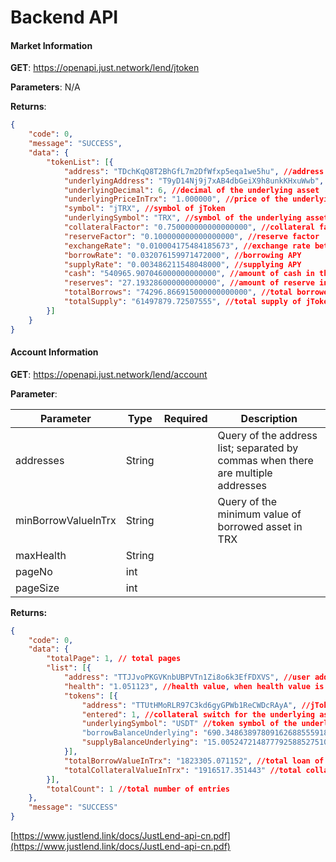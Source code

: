 # Backend API

#### Market Information

**GET**: https://openapi.just.network/lend/jtoken

**Parameters**: N/A

**Returns**:

```json
{
	"code": 0,
	"message": "SUCCESS",
	"data": {
		"tokenList": [{
			"address": "TDchKqQ8T2BhGfL7m2DfWfxp5eqa1we5hu", //address of jToken
			"underlyingAddress": "T9yD14Nj9j7xAB4dbGeiX9h8unkKHxuWwb", //address of the underlying asset 
			"underlyingDecimal": 6, //decimal of the underlying asset
			"underlyingPriceInTrx": "1.000000", //price of the underlying asset (in TRX)
			"symbol": "jTRX", //symbol of jToken
			"underlyingSymbol": "TRX", //symbol of the underlying asset
			"collateralFactor": "0.750000000000000000", //collateral factor
			"reserveFactor": "0.100000000000000000", //reserve factor
			"exchangeRate": "0.010004175484185673", //exchange rate between jToken and the corresponding Token 
			"borrowRate": "0.032076159971472000", //borrowing APY
			"supplyRate": "0.003486211548048000", //supplying APY
			"cash": "540965.907046000000000000", //amount of cash in the contract
			"reserves": "27.193286000000000000", //amount of reserve in the contract
			"totalBorrows": "74296.866915000000000000", //total borrowed amount
			"totalSupply": "61497879.72507555", //total supply of jToken
		}]
	}
}
```

#### Account Information

**GET**: https://openapi.just.network/lend/account

**Parameter**:

<table><thead><tr><th>Parameter</th><th>Type</th><th data-type="select">Required</th><th>Description</th></tr></thead><tbody><tr><td>addresses</td><td>String</td><td></td><td>Query of the address list; separated by commas when there are multiple addresses</td></tr><tr><td>minBorrowValueInTrx</td><td>String</td><td></td><td>Query of the minimum value of borrowed asset in TRX</td></tr><tr><td>maxHealth</td><td>String</td><td></td><td></td></tr><tr><td>pageNo</td><td>int</td><td></td><td></td></tr><tr><td>pageSize</td><td>int</td><td></td><td></td></tr></tbody></table>

**Returns:**

```json
{
	"code": 0,
	"data": {
		"totalPage": 1, // total pages
		"list": [{
			"address": "TTJJvoPKGVKnbUBPVTn1Zi8o6k3EfFDXVS", //user address
			"health": "1.051123", //health value, when health value is smaller than 1, the account can be liquidated
			"tokens": [{
				"address": "TTUtHMoRLR97C3kd6gyGPWb1ReCWDcRAyA", //jToken address
				"entered": 1, //collateral switch for the underlying asset; 1 means open, 0 means closed
				"underlyingSymbol": "USDT" //token symbol of the underlying asset
				"borrowBalanceUnderlying": "690.34863897809162688555918", //balance of the underlying asset for borrowing 
				"supplyBalanceUnderlying": "15.00524721487779258852751065", //balance of the underlying asset for supplying
			}],
			"totalBorrowValueInTrx": "1823305.071152", //total loan of the account (in TRX)
			"totalCollateralValueInTrx": "1916517.351443" //total collateral of the account (in TRX)
		}],
		"totalCount": 1 //total number of entries
	},
	"message": "SUCCESS"
}
```

[https://www.justlend.link/docs/JustLend-api-cn.pdf](https://www.justlend.link/docs/JustLend-api-cn.pdf)
